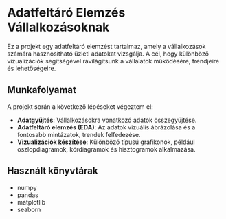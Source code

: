 # Adatfeltáró Elemzés Vállalkozásoknak

Ez a projekt egy adatfeltáró elemzést tartalmaz, amely a vállalkozások számára hasznosítható üzleti adatokat vizsgálja. A cél, hogy különböző vizualizációk segítségével rávilágítsunk a vállalatok működésére, trendjeire és lehetőségeire.

## Munkafolyamat

A projekt során a következő lépéseket végeztem el:
- **Adatgyűjtés**: Vállalkozásokra vonatkozó adatok összegyűjtése.
- **Adatfeltáró elemzés (EDA)**: Az adatok vizuális ábrázolása és a fontosabb mintázatok, trendek felfedezése.
- **Vizualizációk készítése**: Különböző típusú grafikonok, például oszlopdiagramok, kördiagramok és hisztogramok alkalmazása.

## Használt könyvtárak

- numpy
- pandas
- matplotlib
- seaborn
